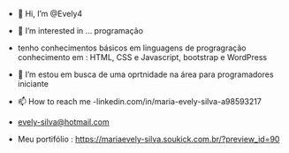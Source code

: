 - 👋 Hi, I’m @Evely4
- 👀 I’m interested in ... programação 
- tenho conhecimentos básicos em linguagens de progragração 
conhecimento em : HTML, CSS  e Javascript, bootstrap e WordPress
- 💞️ I’m  estou em busca de uma oprtnidade na  área para programadores iniciante
- 📫 How to reach me 
-linkedin.com/in/maria-evely-silva-a98593217

- evely-silva@hotmail.com

- Meu portifólio : https://mariaevely-silva.soukick.com.br/?preview_id=90




<!---
Evely4/Evely4 is a ✨ special ✨ repository because its `README.md` (this file) appears on your GitHub profile.
You can click the Preview link to take a look at your changes.
--->
